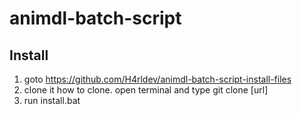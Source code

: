 # animdl-batch-script

## Install
1. goto https://github.com/H4rldev/animdl-batch-script-install-files
2. clone it
how to clone. open terminal and type git clone [url]
3. run install.bat
